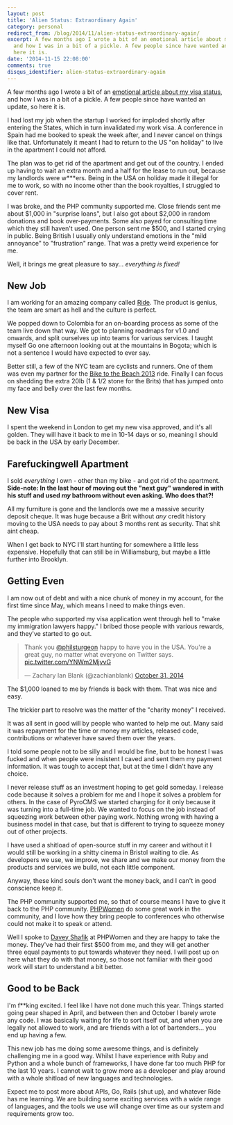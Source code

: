 ```yaml
---
layout: post
title: 'Alien Status: Extraordinary Again'
category: personal
redirect_from: /blog/2014/11/alien-status-extraordinary-again/
excerpt: A few months ago I wrote a bit of an emotional article about my visa status,
  and how I was in a bit of a pickle. A few people since have wanted an update, so
  here it is.
date: '2014-11-15 22:08:00'
comments: true
disqus_identifier: alien-status-extraordinary-again
---
```


A few months ago I wrote a bit of an [emotional article about my visa status,](/blog/2014/08/i-was-an-extraordinary-alien-for-a-week) and how I was in a bit of a pickle. A few people since have wanted an update, so here it is.

I had lost my job when the startup I worked for imploded shortly after entering the States, which in turn invalidated my work visa. A conference in Spain had me booked to speak the week after, and I never cancel on things like that. Unfortunately it meant I had to return to the US "on holiday" to live in the apartment I could not afford. 

The plan was to get rid of the apartment and get out of the country. I ended up having to wait an extra month and a half for the lease to run out, because my landlords were w***ers. Being in the USA on holiday made it illegal for me to work, so with no income other than the book royalties, I struggled to cover rent.

I was broke, and the PHP community supported me. Close friends sent me about $1,000 in "surprise loans", but I also got about $2,000 in random donations and book over-payments. Some also payed for consulting time which they still haven't used. One person sent me $500, and I started crying in public. Being British I usually only understand emotions in the "mild annoyance" to "frustration" range. That was a pretty weird experience for me.

Well, it brings me great pleasure to say... *everything is fixed!*

## New Job

I am working for an amazing company called [Ride](http://ride.com). The product is genius, the team are smart as hell and the culture is perfect. 

We popped down to Colombia for an on-boarding process as some of the team live down that way. We got to planning roadmaps for v1.0 and onwards, and split ourselves up into teams for various services. I taught myself Go one afternoon looking out at the mountains in Bogota; which is not a sentence I would have expected to ever say.

Better still, a few of the NYC team are cyclists and runners. One of them was even my partner for the [Bike to the Beach 2013](/blog/2013/06/biked-to-the-beach-2013) ride. Finally I can focus on shedding the extra 20lb (1 & 1/2 stone for the Brits) that has jumped onto my face and belly over the last few months.

## New Visa

I spent the weekend in London to get my new visa approved, and it's all golden. They will have it back to me in 10-14 days or so, meaning I should be back in the USA by early December.

## Farefuckingwell Apartment

I sold _everything_ I own - other than my bike - and got rid of the apartment. **Side-note: In the last hour of moving out the "next guy" wandered in with his stuff and used _my_ bathroom without even asking. Who does that?!**

All my furniture is gone and the landlords owe me a massive security deposit cheque. It was huge because a Brit without _any_ credit history moving to the USA needs to pay about 3 months rent as security. That shit aint cheap.

When I get back to NYC I'll start hunting for somewhere a little less expensive. Hopefully that can still be in Williamsburg, but maybe a little further into Brooklyn.

## Getting Even

I am now out of debt and with a nice chunk of money in my account, for the first time since May, which means I need to make things even.

The people who supported my visa application went through hell to "make my immigration lawyers happy." I bribed those people with various rewards, and they've started to go out.

<blockquote class="twitter-tweet" lang="en"><p>Thank you <a href="https://twitter.com/philsturgeon">@philsturgeon</a> happy to have you in the USA. You&#39;re a great guy, no matter what everyone on Twitter says. <a href="http://t.co/YNWm2MjvvG">pic.twitter.com/YNWm2MjvvG</a></p>&mdash; Zachary Ian Blank (@zachianblank) <a href="https://twitter.com/zachianblank/status/528190468547678208">October 31, 2014</a></blockquote>
<script async src="//platform.twitter.com/widgets.js" charset="utf-8"></script>

The $1,000 loaned to me by friends is back with them. That was nice and easy.

The trickier part to resolve was the matter of the "charity money" I received. 

It was all sent in good will by people who wanted to help me out. Many said it was repayment for the time or money my articles, released code, contributions or whatever have saved them over the years.

I told some people not to be silly and I would be fine, but to be honest I was fucked and when people were insistent I caved and sent them my payment information. It was tough to accept that, but at the time I didn't have any choice.

I never release stuff as an investment hoping to get gold someday. I release code because it solves a problem for me and I hope it solves a problem for others. In the case of PyroCMS we started charging for it only because it was turning into a full-time job. We wanted to focus on the job instead of squeezing work between other paying work. Nothing wrong with having a business model in that case, but that is different to trying to squeeze money out of other projects. 

I have used a shitload of open-source stuff in my career and without it I would still be working in a shitty cinema in Bristol waiting to die. As developers we use, we improve, we share and we make our money from the products and services we build, not each little component.

Anyway, these kind souls don't want the money back, and I can't in good conscience keep it. 

The PHP community supported me, so that of course means I have to give it back to the PHP community. [PHPWomen](http://phpwomen.org) do some great work in the community, and I love how they bring people to conferences who otherwise could not make it to speak or attend.

Well I spoke to [Davey Shafik](https://twitter.com/dshafik) at PHPWomen and they are happy to take the money. They've had their first $500 from me, and they will get another three equal payments to put towards whatever they need. I will post up on here what they do with that money, so those not familiar with their good work will start to understand a bit better.

## Good to be Back

I'm f**king excited. I feel like I have not done much this year. Things started going pear shaped in April, and between then and October I barely wrote any code. I was basically waiting for life to sort itself out, and when you are legally not allowed to work, and are friends with a lot of bartenders... you end up having a few.

This new job has me doing some awesome things, and is definitely challenging me in a good way. Whilst I have experience with Ruby and Python and a whole bunch of frameworks, I have done far too much PHP for the last 10 years. I cannot wait to grow more as a developer and play around with a whole shitload of new languages and technologies.

Expect me to post more about APIs, Go, Rails (shut up), and whatever Ride has me learning. We are building some exciting services with a wide range of languages, and the tools we use will change over time as our system and requirements grow too.